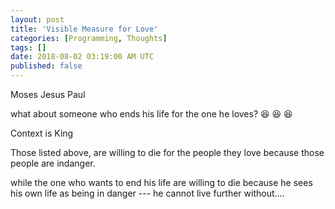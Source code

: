 ```yaml
---
layout: post
title: 'Visible Measure for Love'
categories: [Programming, Thoughts]
tags: []
date: 2018-08-02 03:19:00 AM UTC
published: false
---
```


<!-- first draft --> 
<!-- August 4, 2018 11:28:00 AM Philippine Time --> 

Moses
Jesus
Paul


what about someone who ends his life  for the one he loves? :laughing: :laughing: :laughing:


Context is King

Those listed above, are willing to die for the people they love because those people are indanger.

while the one who wants to end his life are willing to die because he sees his own life as being in danger --- he cannot live further without....


<!--more-->
